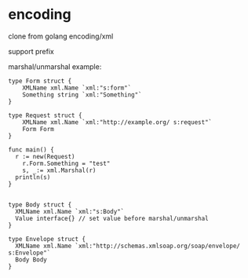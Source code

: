 # encoding
clone from golang encoding/xml

support prefix

marshal/unmarshal example:
```
type Form struct {
	XMLName xml.Name `xml:"s:form"`
	Something string `xml:"Something"`
}

type Request struct {
	XMLName xml.Name `xml:"http://example.org/ s:request"`
	Form Form
}

func main() {
  r := new(Request)
	r.Form.Something = "test"
	s, _:= xml.Marshal(r) 
  println(s)
}


type Body struct {
  XMLName xml.Name `xml:"s:Body"`
  Value interface{} // set value before marshal/unmarshal
}

type Envelope struct {
  XMLName xml.Name `xml:"http://schemas.xmlsoap.org/soap/envelope/ s:Envelope"`
  Body Body
}

```